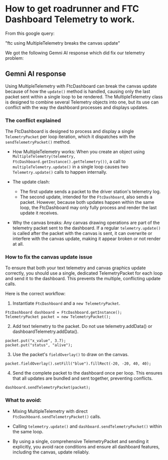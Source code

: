 # How to get roadrunner and FTC Dashboard Telemetry to work.

From this google query:

"ftc using MultipleTelemetry breaks the canvas update"

We got the following Gemni AI response which did fix our telemetry problem:

## Gemni AI response

Using MultipleTelemetry with FtcDashboard can break the canvas update because of how the `update()`
method is handled, causing only the last packet sent within a single loop to be rendered. The
MultipleTelemetry class is designed to combine several Telemetry objects into one, but its use can
conflict with the way the dashboard processes and displays updates.

### The conflict explained

The FtcDashboard is designed to process and display a single `TelemetryPacket` per loop iteration, 
which it dispatches with the `sendTelemetryPacket()` method.

- How MultipleTelemetry works: When you create an object using `MultipleTelemetry(telemetry, FtcDashboard.getInstance().getTelemetry())`, a call to `multipleTelemetry.update()` in a single loop causes two `Telemetry.update()` calls to happen internally.

- The update clash:
  - The first update sends a packet to the driver station's telemetry log.
  - The second update, intended for the `FtcDashboard`, also sends a packet. However, because both updates happen within the same loop, the FtcDashboard may only fully process and render the last update it receives.

- Why the canvas breaks: Any canvas drawing operations are part of the telemetry packet sent to the dashboard. If a regular `telemetry.update()` is called after the packet with the canvas is sent, it can overwrite or interfere with the canvas update, making it appear broken or not render at all.

### How to fix the canvas update issue

To ensure that both your text telemetry and canvas graphics update correctly, you should use a single, dedicated TelemetryPacket for each loop and send it to the dashboard. This prevents the multiple, conflicting update calls.

Here is the correct workflow:
1. Instantiate `FtcDashboard` and a `new TelemetryPacket`.

```
FtcDashboard dashboard = FtcDashboard.getInstance();
TelemetryPacket packet = new TelemetryPacket();
```

2. Add text telemetry to the packet. Do not use telemetry.addData() or dashboardTelemetry.addData().

```
packet.put("x_value", 3.7);
packet.put("status", "alive");
```

3. Use the packet's `fieldOverlay()` to draw on the canvas.

```
packet.fieldOverlay().setFill("blue").fillRect(-20, -20, 40, 40);
```

4. Send the complete packet to the dashboard once per loop. This ensures that all updates are bundled and sent together, preventing conflicts.

```
dashboard.sendTelemetryPacket(packet);
```

### What to avoid:
- Mixing MultipleTelemetry with direct `FtcDashboard.sendTelemetryPacket()` calls.
- Calling `telemetry.update()` and `dashboard.sendTelemetryPacket()` within the same loop.

- By using a single, comprehensive TelemetryPacket and sending it explicitly, you avoid race conditions and ensure all dashboard features, including the canvas, update reliably.